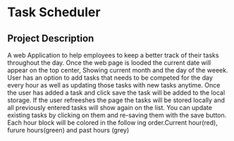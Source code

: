 # Task Scheduler

## Project Description

A web Application to help employees to keep a better track of their tasks throughout the day.
Once the web page is looded the current date will appear on the top center, Showing current month and the day of the weeek. 
User has an option to add tasks that needs to be competed for the day every hour as well as updating those tasks with new tasks anytime. 
Once the user has added a task and click save the task will be added to the local storage. 
If the user refreeshes the page the tasks will be stored locally and all previously entered tasks  will show again on the list.
You can update existing tasks by clicking on them and re-saving them with the save button.
Each hour block will be colored in the follow ing order.Current hour(red), furure hours(green) and past hours (grey)


